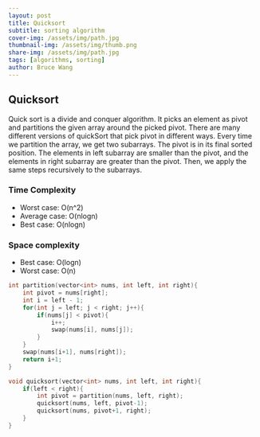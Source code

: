 ```yaml
---
layout: post
title: Quicksort
subtitle: sorting algorithm
cover-img: /assets/img/path.jpg
thumbnail-img: /assets/img/thumb.png
share-img: /assets/img/path.jpg
tags: [algorithms, sorting]
author: Bruce Wang
---
```

## Quicksort
Quick sort is a divide and conquer algorithm. It picks an element as pivot and partitions the given array around the picked pivot. There are many different versions of quickSort that pick pivot in different ways.
Every time we partition the array, we get two subarrays. The pivot is in its final sorted position. The elements in left subarray are smaller than the pivot, and the elements in right subarray are greater than the pivot. Then, we apply the same steps recursively to the subarrays.

### Time Complexity
- Worst case: O(n^2)
- Average case: O(nlogn)
- Best case: O(nlogn)

### Space complexity
- Best case: O(logn)
- Worst case: O(n)

```c++
int partition(vector<int> nums, int left, int right){
    int pivot = nums[right];
    int i = left - 1;
    for(int j = left; j < right; j++){
        if(nums[j] < pivot){
            i++;
            swap(nums[i], nums[j]);
        }
    }
    swap(nums[i+1], nums[right]);
    return i+1;
}

void quicksort(vector<int> nums, int left, int right){
    if(left < right){
        int pivot = partition(nums, left, right);
        quicksort(nums, left, pivot-1);
        quicksort(nums, pivot+1, right);
    }
}
```